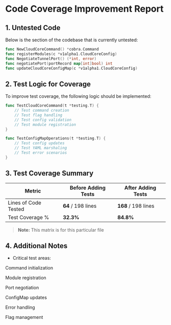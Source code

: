 
# Code Coverage Improvement Report

## 1. Untested Code

Below is the section of the codebase that is currently untested:

```go
func NewCloudCoreCommand() *cobra.Command
func registerModules(c *v1alpha1.CloudCoreConfig)
func NegotiateTunnelPort() (*int, error)
func negotiatePort(portRecord map[int]bool) int
func updateCloudCoreConfigMap(c *v1alpha1.CloudCoreConfig)
```

## 2. Test Logic for Coverage

To improve test coverage, the following logic should be implemented:

```go
func TestCloudCoreCommand(t *testing.T) {
    // Test command creation
    // Test flag handling
    // Test config validation
    // Test module registration
}

func TestConfigMapOperations(t *testing.T) {
    // Test config updates
    // Test YAML marshaling
    // Test error scenarios
}
```


## 3. Test Coverage Summary

| Metric            | Before Adding Tests | After Adding Tests |
|------------------|-------------------|------------------|
| Lines of Code Tested | **64** / 198 lines | **168** / 198 lines |
| Test Coverage %   | **32.3%** | **84.8%** |

> **Note:** This matrix is for this particular file

## 4. Additional Notes

- Critical test areas:

Command initialization

Module registration

Port negotiation

ConfigMap updates

Error handling

Flag management
